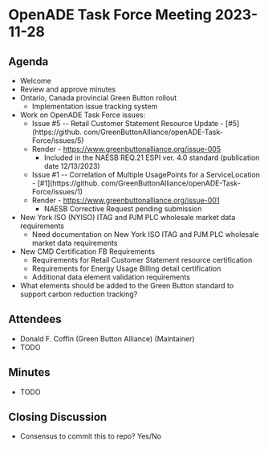 # OpenADE Task Force Meeting 2023-11-28

## Agenda
* Welcome
* Review and approve minutes
* Ontario, Canada provincial Green Button rollout
    * Implementation issue tracking system
* Work on OpenADE Task Force issues:
    * Issue #5 -- Retail Customer Statement Resource Update - [#5](https://github.
      com/GreenButtonAlliance/openADE-Task-Force/issues/5)
    * Render - https://www.greenbuttonalliance.org/issue-005
        * Included in the NAESB REQ.21 ESPI ver. 4.0 standard (publication date 12/13/2023)
    * Issue #1 -- Correlation of Multiple UsagePoints for a ServiceLocation - [#1](https://github.
      com/GreenButtonAlliance/openADE-Task-Force/issues/1)
    * Render - https://www.greenbuttonalliance.org/issue-001
        * NAESB Corrective Request pending submission
* New York ISO (NYISO) ITAG and PJM PLC wholesale market data requirements
    * Need documentation on New York ISO ITAG and PJM PLC wholesale market data requirements
* New CMD Certification FB Requirements
    * Requirements for Retail Customer Statement resource certification
    * Requirements for Energy Usage Billing detail certification
    * Additional data element validation requirements
* What elements should be added to the Green Button standard to support carbon reduction tracking?

## Attendees
* Donald F. Coffin (Green Button Alliance) (Maintainer)
* TODO

## Minutes
* TODO

## Closing Discussion
* Consensus to commit this to repo? Yes/No